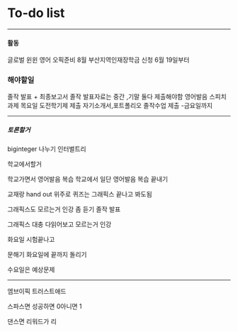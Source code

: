 # To-do list

----------------
#### 활동

글로벌 윈윈
영어 오픽준비 8월
부산지역인재장학금 신청 6월 19일부터

### 해야할일

졸작 발표 + 최종보고서
졸작 발표자료는 중간 ,기말 둘다 제출해야함
영어발음 스피치 과제
목요일 도전학기제 제출
자기소개서,포트폴리오 졸작수업 제출 -금요일까지

-----

##### 토론할거


biginteger 나누기
인터벌트리

학교에서할거

학교가면서 영어발음 복습
학교에서 일단 영어발음 복습 끝내기

교재랑 hand out 위주로
퀴즈는 그래픽스 끝나고 봐도됨

그래픽스도 모르는거 인강 좀 듣기
졸작 발표


그래픽스 대충 다읽어보고 모르는거 인강

화요일 시험끝나고

문해기 
화요일에 끝까지 돌리기

수요일은 예상문제

-----

엠브이픽
트러스트애드


스파스면
성공하면 0아니면 1

댄스면
리워드가 리

